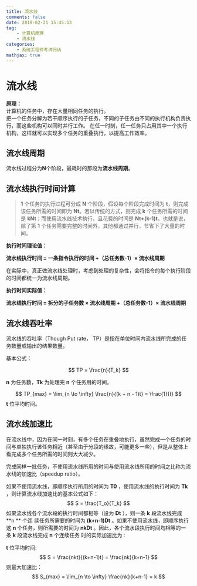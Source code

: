 ```yaml
---
title: 流水线
comments: false
date: 2019-02-21 15:45:13
tag: 
    - 计算机原理
    - 流水线
categories:
    - 系统工程师考试归纳
mathjax: true
---
```

# 流水线

**原理：**  
计算机的任务中，存在大量相同任务的执行。  
把一个任务分解为若干顺序执行的子任务，不同的子任务由不同的执行机构负责执行，而这些机构可以同时并行工作。
在任一时刻，任一任务只占用其中一个执行机构，这样就可以实现多个任务的重叠执行，以提高工作效率。

## 流水线周期
流水线过程分为**N**个阶段，最耗时的那段为**流水线周期**。

## 流水线执行时间计算
>**1** 个任务的执行过程可分成 **N** 个阶段，假设每个阶段完成时间为 **t**，则完成该任务所需的时间即为 **Nt**。若以传统的方式，则完成 **k** 个任务所需的时间是 **kNt**；而使用流水线技术执行，且花费的时间是 **Nt+(k-1)t**。也就是说，除了第 **1** 个任务需要完整的时间外，其他都通过并行，节省下了大量的时间。

**执行时间理论值：**  

**流水线执行时间 = 一条指令执行的时间 +（总任务数-1）× 流水线周期**

在实际中，真正做流水线处理时，考虑到处理的复杂性，会将指令的每个执行阶段的时间都统一为流水线周期。

**执行时间实际值：**  

**流水线执行时间 = 拆分的子任务数 × 流水线周期 +（总任务数-1）× 流水线周期**  



## 流水线吞吐率

流水线的吞吐率（Though Put rate， TP）是指在单位时间内流水线所完成的任务数量或输出的结果数量。

基本公式： 

$$
TP = \frac{n}{T_k}
$$

**n**  为任务数，**Tk** 为处理完 **n** 个任务用的时间。

$$
TP_{max} = \lim_{n \to \infty} \frac{n}{(k + n - 1)t} = \frac{1}{t}
$$
**t** 位平均时间。



## 流水线加速比
在流水线中，因为在同一时刻，有多个任务在重叠地执行，虽然完成一个任务的时间与单独执行该任务相近（甚至由于分段的缘故，可能更多一些），但是从整体上看完成多个任务所需的时间则大大减少。

完成同样一批任务，不使用流水线所用的时间与使用流水线所用的时间之比称为流水线的加速比（speedup ratio）。

如果不使用流水线，即顺序执行所用的时间为 **T0** ，使用流水线的执行时间为 **Tk** ，则计算流水线加速比的基本公式如下：
$$
S = \frac{T_o}{T_k}
$$
如果流水线各个流水段的执行时间都相等（设为 **Dt** ），则一条 **k** 段流水线完成  **n ** 个连 续任务所需要的时间为 **(k+n-1)Dt** 。如果不使用流水线，即顺序执行这  **n**  个任务，则所需要的时间为 **nkDt** 。因此，各个流水段执行时间均相等的一条  **k**  段流水线完成 **n** 个连续任务 时的实际加速比为 :

**t** 位平均时间:
$$
S = \frac{nkt}{(k+n-1)t} = \frac{nk}{k+n-1}
$$
则最大加速比：
$$
S_{max} = \lim_{n \to \infty} \frac{nk}{k+n-1} = k
$$

